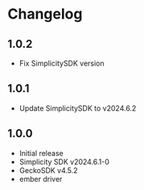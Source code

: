 # Changelog

## 1.0.2
- Fix SimplicitySDK version

## 1.0.1
- Update SimplicitySDK to v2024.6.2

## 1.0.0
- Initial release
- Simplicity SDK v2024.6.1-0
- GeckoSDK v4.5.2
- ember driver

